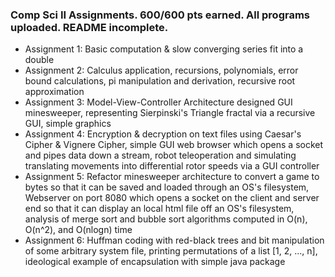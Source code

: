 ### Comp Sci II Assignments. 600/600 pts earned. All programs uploaded. README incomplete.
- Assignment 1: Basic computation & slow converging series fit into a double
- Assignment 2: Calculus application, recursions, polynomials, error bound calculations, pi manipulation and derivation, recursive root approximation
- Assignment 3: Model-View-Controller Architecture designed GUI minesweeper, representing Sierpinski's Triangle fractal via a recursive GUI, simple graphics
- Assignment 4: Encryption & decryption on text files using Caesar's Cipher & Vignere Cipher, simple GUI web browser which opens a socket and pipes data down a stream, robot teleoperation and simulating translating movements into differential rotor speeds via a GUI controller
- Assignment 5: Refactor minesweeper architecture to convert a game to bytes so that it can be saved and loaded through an OS's filesystem, Webserver on port 8080 which opens a socket on the client and server end so that it can display an local html file off an OS's filesystem, analysis of merge sort and bubble sort algorithms computed in O(n), O(n^2), and O(nlogn) time
- Assignment 6: Huffman coding with red-black trees and bit manipulation of some arbitrary system file, printing permutations of a list [1, 2, ..., n], ideological example of encapsulation with simple java package
